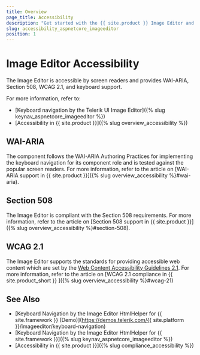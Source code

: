 ```yaml
---
title: Overview
page_title: Accessibility
description: "Get started with the {{ site.product }} Image Editor and learn about its accessibility support for WAI-ARIA, Section 508, and WCAG 2.1."
slug: accessibility_aspnetcore_imageeditor
position: 1
---
```


# Image Editor Accessibility

The Image Editor is accessible by screen readers and provides WAI-ARIA, Section 508, WCAG 2.1, and keyboard support.

For more information, refer to:
* [Keyboard navigation by the Telerik UI Image Editor]({% slug keynav_aspnetcore_imageeditor %})
* [Accessibility in {{ site.product }}]({% slug overview_accessibility %})

## WAI-ARIA

The component follows the WAI-ARIA Authoring Practices for implementing the keyboard navigation for its component role and is tested against the popular screen readers. For more information, refer to the article on [WAI-ARIA support in {{ site.product }}]({% slug overview_accessibility %}#wai-aria).

## Section 508

The Image Editor is compliant with the Section 508 requirements. For more information, refer to the article on [Section 508 support in {{ site.product }}]({% slug overview_accessibility %}#section-508).

## WCAG 2.1

The Image Editor supports the standards for providing accessible web content which are set by the [Web Content Accessibility Guidelines 2.1](https://www.w3.org/TR/WCAG/). For more information, refer to the article on [WCAG 2.1 compliance in {{ site.product_short }} ]({% slug overview_accessibility %}#wcag-21)

## See Also

* [Keyboard Navigation by the Image Editor HtmlHelper for {{ site.framework }} (Demo)](https://demos.telerik.com/{{ site.platform }}/imageeditor/keyboard-navigation)
* [Keyboard Navigation by the Image Editor HtmlHelper for {{ site.framework }}]({% slug keynav_aspnetcore_imageeditor %})
* [Accessibility in {{ site.product }}]({% slug compliance_accessibility %})

